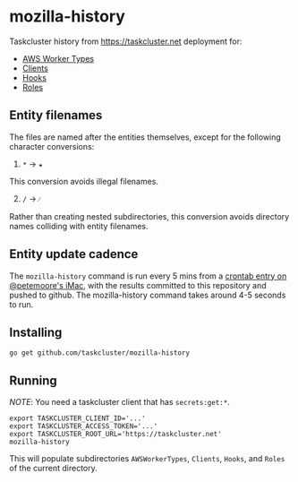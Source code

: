 # mozilla-history
Taskcluster history from https://taskcluster.net deployment for:

* [AWS Worker Types](/AWSWorkerTypes)
* [Clients](/Clients)
* [Hooks](/Hooks)
* [Roles](/Roles)

## Entity filenames

The files are named after the entities themselves, except for the following character conversions:

  1. `*` -> `★`

This conversion avoids illegal filenames.

  2. `/` -> `⁄`

Rather than creating nested subdirectories, this conversion avoids directory names colliding with entity filenames.

## Entity update cadence

The `mozilla-history` command is run every 5 mins from a [crontab entry on
@petemoore's
iMac](https://github.com/petemoore/myscrapbook/blob/d38653a238112fbdc322fc54c755dd54547d176d/sync-mozilla-history.sh#L8-L9),
with the results committed to this repository and pushed to github. The
mozilla-history command takes around 4-5 seconds to run.

## Installing

```
go get github.com/taskcluster/mozilla-history
```

## Running

_NOTE_: You need a taskcluster client that has `secrets:get:*`.

```
export TASKCLUSTER_CLIENT_ID='...'
export TASKCLUSTER_ACCESS_TOKEN='...'
export TASKCLUSTER_ROOT_URL='https://taskcluster.net'
mozilla-history
```

This will populate subdirectories `AWSWorkerTypes`, `Clients`, `Hooks`, and `Roles` of the current directory.
